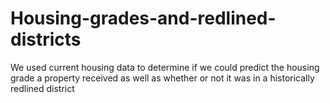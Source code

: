 # Housing-grades-and-redlined-districts
We used current housing data to determine if we could predict the housing grade a property received as well as whether or not it was in a historically redlined district
